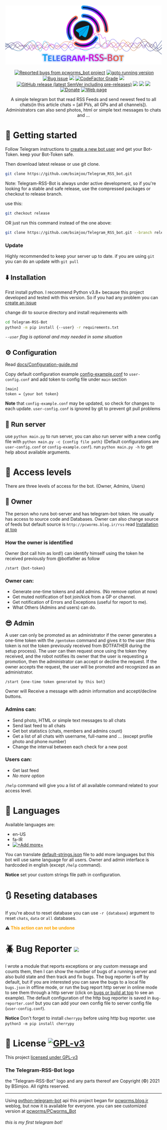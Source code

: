 <p align="center">
<a href="https://bsimjoo.github.io/Telegram-RSS-Bot"><img alt="Telegram-RSS-Bot" src="docs/logo.png"></a>
 <p align="center">
 <a href="http://de1.hashbang.sh:7191"><img alt="" src="https://img.shields.io/badge/dynamic/json?url=http://de1.hashbang.sh:7191/json&label=build&query=$.build_state&color=white"></a>
 <a href="http://de1.hashbang.sh:7191"><img alt="Reported bugs from pcworms_bot project" src="https://img.shields.io/badge/dynamic/json?url=http://de1.hashbang.sh:7191/json&label=%F0%9F%90%9E+Bugs&query=$.bugs_count&color=red"></a>
 <a href="http://de1.hashbang.sh:7191/gotocommit"><img alt="goto running version" src="https://img.shields.io/badge/dynamic/json?url=http://de1.hashbang.sh:7191/json&label=running&query=$.running_version&color=purple"></a>
 <a href="https://github.com/bsimjoo/Telegram-RSS-Bot/labels/bug"><img alt="Bug issue" src="https://img.shields.io/github/issues-raw/bsimjoo/Telegram-RSS-Bot/bug?color=red"></a>
 <a href="https://github.com/bsimjoo/Telegram-RSS-Bot/labels/todo"><img src="https://img.shields.io/github/issues-raw/bsimjoo/Telegram-RSS-Bot/todo?color=orange&label=TODOs"></a> 
 <a href="https://www.codefactor.io/repository/github/bsimjoo/telegram-rss-bot"><img alt="CodeFactor Grade" src="https://img.shields.io/codefactor/grade/github/bsimjoo/Telegram-RSS-Bot"></a>
 <a href="https://github.com/bsimjoo/Telegram-RSS-Bot/releases"><img src="https://img.shields.io/github/v/release/bsimjoo/Telegram-RSS-Bot"></a>
 <a href="https://github.com/bsimjoo/Telegram-RSS-Bot/releases"><img alt="GitHub release (latest SemVer including pre-releases)" src="https://img.shields.io/github/v/release/bsimjoo/Telegram-RSS-Bot?include_prereleases&label=pre-release"></a>
 <a href="LICENSE.md"><img src="https://img.shields.io/github/license/bsimjoo/Telegram-RSS-Bot"></a>
 <img src="https://img.shields.io/badge/Python-v3.8+-3776AB?logo=python&logoColor=white">
 <a href="https://core.telegram.org/bots/api-changelog"><img src="https://img.shields.io/badge/Bot%20API-5.1-blue?logo=telegram"></a>
<br>
 <a href="https://bsimjoo.github.io/Telegram-RSS-Bot/donate"><img alt="Donate" src="https://img.shields.io/badge/donate-yellow?logo=bitcoin&style=for-the-badge"></a>
 <a href="https://bsimjoo.github.io/Telegram-RSS-Bot"><img alt="Web page" src="https://img.shields.io/badge/github.io_page-black?logo=github&style=for-the-badge"></a>
 </p>
 <p align="center">
 A simple telegram bot that read RSS Feeds and send newest feed to all chats(in this article chats = [all PVs, all GPs and all channels]).
Administrators can also send photos, html or simple text messages to chats and ...</p>
</p>

# :rocket: Getting started
Follow Telegram instructions to [create a new bot user](https://core.telegram.org/bots#3-how-do-i-create-a-bot) and get your Bot-Token. keep your Bot-Token safe.

Then download latest release or use git clone.
```bash
git clone https://github.com/bsimjoo/Telegram_RSS_bot.git
```
Note: Telegram-RSS-Bot is always under active development, so if you're looking for a stable and safe release, use the compressed packages or checkout to release branch.

use this:
```bash
git checkout release
```
OR just run this command instead of the one above:
```bash
git clone https://github.com/bsimjoo/Telegram_RSS_bot.git --branch release
```

### Update
Highly recommended to keep your server up to date. if you are using `git` you can do an update with `git pull`

## :arrow_down: Installation
First install python. I recommend Python v3.8+ because this project developed and tested with this version. So if you had any problem you can [create an issue](https://github.com/bsimjoo/Telegram-RSS-Bot/issues)

change dir to source directory and install requirements with
```bash
cd Telegram-RSS-Bot
python3 -m pip install {--user} -r requirements.txt
```

*`--user` flag is optional and may needed in some situation*
## :gear: Configuration
Read [docs/Configuration-guide.md](docs/configuration-guide.md)

Copy default configuration example [config-example.conf](config-example.conf) to `user-config.conf` and add token to config file under `main` section
```config
[main]
token = {your bot token}
```

**Note** that `config-example.conf` may be updated, so check for changes to each update. `user-config.conf` is ignored by git to prevent git pull problems
## :running: Run server
use `python main.py` to run server, you can also run server with a new config file with `python main.py -c {config file path}` (Default configurations are `user-config.conf` or `config-example.conf`).
run `python main.py -h` to get help about available arguments.

# :busts_in_silhouette: Access levels
There are three levels of access for the bot. (Owner, Admins, Users)

## :princess: Owner
The person who runs bot-server and has telegram-bot token. He usually has access to source code and Databases.
Owner can also change source of feeds but default source is `http://pcworms.blog.ir/rss` read [Installation at top](arrow_down-installation)

### How the owner is identified
Owner (bot call him as lord!) can identify himself using the token he received previously from @botfather as follow
```
/start {bot-token}
```

### Owner can:
- Generate one-time tokens and add admins. (No remove option at now)
- Get muted notification of bot join/kick from a GP or channel.
- Get notification of Errors and Exceptions (useful for report to me).
- What Others (Admins and users) can do.

## :sunglasses: Admin
A user can only be promoted as an administrator if the owner generates a one-time token with the `/gentoken` command and gives it to the user (this token is not the token previously received from BOTFATHER during the setup process). The user can then request once using the token they received, and the robot notifies its owner that the user is requesting a promotion, then the administrator can accept or decline the request. If the owner accepts the request, the user will be promoted and recognized as an administrator.
```
/start {one-time token generated by this bot}
```
Owner will Receive a message with admin information and accept/decline buttons.

### Admins can:
- Send photo, HTML or simple text messages to all chats
- Send last feed to all chats
- Get bot statistics (chats, members and admins count)
- Get a list of all chats with username, full-name and ... (except profile photo and phone number)
- Change the interval between each check for a new post

### Users can:
- Get last feed
- *No more option*

`/help` command will give you a list of all available command related to your access level.

# :tongue: Languages
Available languages are:
 - en-US
 - fa-IR
 - [![*+Add more+*](https://img.shields.io/badge/Add_a_language-blue)](https://github.com/bsimjoo/Telegram-RSS-Bot/edit/main/default-strings.json)

You can translate [default-strings.json](default-strings.json) file to add more languages but this bot will use same language for all users. Owner and admin interface is hardcoded in english (except `/help` command).

**Notice** set your custom strings file path in configuration.

# :arrows_clockwise: Reseting databases
If you're about to reset database you can use `-r {database}` argument to reset `chats`, `data` or `all` databases.

<b>:warning: <font color="orange">This action can not be undone</font></b>

# :beetle: Bug Reporter ![](https://img.shields.io/badge/dynamic/json?url=http://de1.hashbang.sh:7191/json&label=Bugs+found&query=$.bugs_count&color=red)
I wrote a module that reports exceptions or any custom message and counts them, then I can show the number of bugs of a running server and also build state and then track and fix bugs. The bug reporter is off by default, but if you are interested you can save the bugs to a local file `bugs.json` in offline mode, or run the bug report http server in online mode to see them through a http server (click on [bugs or build at top](http://de1.hashbang.sh:7191) to see an example). The default configuration of the http bug reporter is saved in `Bug-reporter.conf` but you can add your own config file to server config file (`user-config.conf`).

**Notice** Don't forget to install `cherrypy` before using http bug reporter. use `python3 -m pip install cherrypy`

# :vertical_traffic_light: License [![GPL-v3](https://img.shields.io/github/license/bsimjoo/Telegram-RSS-Bot)](LICENSE.md)
This project [licensed under GPL-v3](LICENSE.md)
### The Telegram-RSS-Bot logo
the "Telegram-RSS-Bot" logo and any parts thereof are Copyright (©) 2021 by BSimjoo. All rights reserved.

---
Using [python-telegram-bot](https://github.com/python-telegram-bot/python-telegram-bot) api
this project began for [pcworms.blog.ir](http://pcworms.blog.ir) weblog, but now it is available for everyone. you can see customized version at [pcworms/PCworms_Bot](https://github.com/pcworms/PCworms_Bot)
###### this is my first telegram bot!
